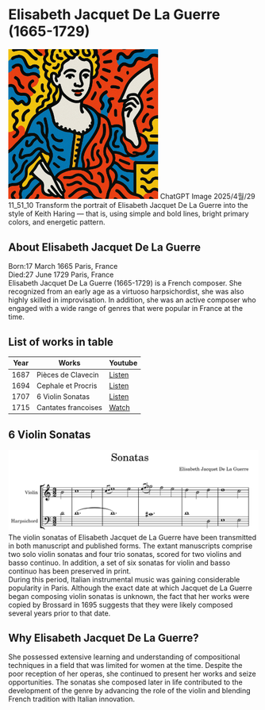 # Elisabeth Jacquet De La Guerre (1665-1729)

<img src="./delaguerre_portrait2.png" alt="portrait" style="width:60%;" />
ChatGPT Image 2025/4월/29  11_51_10
Transform the portrait of Elisabeth Jacquet De La Guerre into the style of Keith Haring — that is, using simple and bold lines, bright primary colors, and energetic pattern.       

  
## About Elisabeth Jacquet De La Guerre
Born:17 March 1665 Paris, France   
Died:27 June 1729 Paris, France  
Elisabeth Jacquet De La Guerre (1665-1729) is a French composer. 
She recognized from an early age as a virtuoso harpsichordist, she was also highly skilled in improvisation. In addition, she was an active composer who engaged with a wide range of genres that were popular in France at the time.  

  
## List of works in table

| Year | Works | Youtube |
| ---- | ------------------ | ------------------------------------------------ |
| 1687 | Pièces de Clavecin | [Listen](https://youtu.be/c9kJj0DnEGw?si=wRQ_OoFlZZJE8mPZ) |
| 1694 | Cephale et Procris | [Listen](https://youtu.be/HZDqqI0_dxo?si=aQve0TJq-Jo1iwM6) |
| 1707 | 6 Violin Sonatas | [Listen](https://youtu.be/IUlW1Uj7G5E?si=AkYUVasKfqH5uP0S) |
| 1715 | Cantates francoises | [Watch](https://youtu.be/A1-RhwSfcwc?si=VY9NMAcB9mn_bnIK) |

  
## 6 Violin Sonatas
![score](./delaguerre_악보최종.png)
The violin sonatas of Elisabeth Jacquet de La Guerre have been transmitted in both manuscript and published forms. The extant manuscripts comprise two solo violin sonatas and four trio sonatas, scored for two violins and basso continuo. In addition, a set of six sonatas for violin and basso continuo has been preserved in print.  
During this period, Italian instrumental music was gaining considerable popularity in Paris. Although the exact date at which Jacquet de La Guerre began composing violin sonatas is unknown, the fact that her works were copied by Brossard in 1695 suggests that they were likely composed several years prior to that date.  


  
## Why Elisabeth Jacquet De La Guerre?
She possessed extensive learning and understanding of compositional techniques in a field that was limited for women at the time. Despite the poor reception of her operas, she continued to present her works and seize opportunities. The sonatas she composed later in life contributed to the development of the genre by advancing the role of the violin and blending French tradition with Italian innovation.

